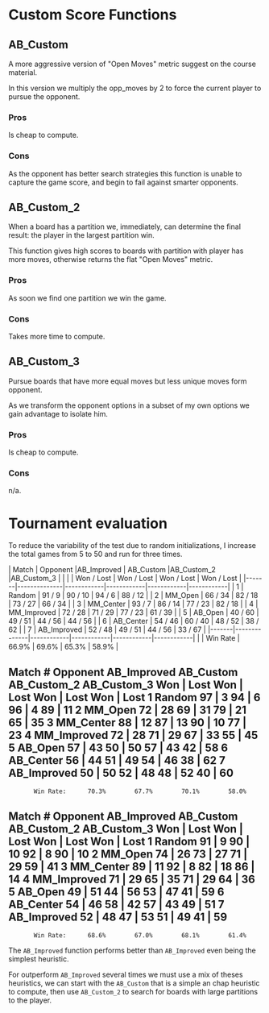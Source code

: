 # Custom Score Functions

## AB_Custom

A more aggressive version of "Open Moves" metric suggest on the course material.

In this version we multiply the opp_moves by 2 to force the current player to pursue the opponent.

### Pros

Is cheap to compute.

### Cons

As the opponent has better search strategies this function is unable to capture the game score, and begin to fail against smarter opponents.

## AB_Custom_2

When a board has a partition we, immediately, can determine the final result: the player in the largest partition win.

This function gives high scores to boards with partition with player has more moves, otherwise returns the flat "Open Moves" metric.

### Pros

As soon we find one partition we win the game.

### Cons

Takes more time to compute.

## AB_Custom_3

Pursue boards that have more equal moves but less unique moves form opponent.

As we transform the opponent options in a subset of my own options we gain advantage to isolate him.

### Pros

Is cheap to compute.

### Cons

n/a.

# Tournament evaluation

To reduce the variability of the test due to random initializations, I increase the total games from 5 to 50 and run for three times.


| Match |   Opponent   |AB_Improved | AB_Custom  |AB_Custom_2 |AB_Custom_3 |
|       |              | Won / Lost | Won / Lost | Won / Lost | Won / Lost |
|-------|--------------|------------|------------|------------|------------|
|    1  |    Random    | 91  /   9  | 90  /  10  | 94  /   6  | 88  /  12  |
|    2  |    MM_Open   | 66  /  34  | 82  /  18  | 73  /  27  | 66  /  34  |
|    3  |   MM_Center  | 93  /   7  | 86  /  14  | 77  /  23  | 82  /  18  |
|    4  |  MM_Improved | 72  /  28  | 71  /  29  | 77  /  23  | 61  /  39  |
|    5  |    AB_Open   | 40  /  60  | 49  /  51  | 44  /  56  | 44  /  56  |
|    6  |   AB_Center  | 54  /  46  | 60  /  40  | 48  /  52  | 38  /  62  |
|    7  |  AB_Improved | 52  /  48  | 49  /  51  | 44  /  56  | 33  /  67  |
|-------|--------------|------------|------------|------------|------------|
|       |    Win Rate  |    66.9%   |   69.6%    |    65.3%   |    58.9%   |


 Match #   Opponent    AB_Improved   AB_Custom   AB_Custom_2  AB_Custom_3
                        Won | Lost   Won | Lost   Won | Lost   Won | Lost
    1       Random      97  |   3    94  |   6    96  |   4    89  |  11
    2       MM_Open     72  |  28    69  |  31    79  |  21    65  |  35
    3      MM_Center    88  |  12    87  |  13    90  |  10    77  |  23
    4     MM_Improved   72  |  28    71  |  29    67  |  33    55  |  45
    5       AB_Open     57  |  43    50  |  50    57  |  43    42  |  58
    6      AB_Center    56  |  44    51  |  49    54  |  46    38  |  62
    7     AB_Improved   50  |  50    52  |  48    48  |  52    40  |  60
--------------------------------------------------------------------------
           Win Rate:      70.3%        67.7%        70.1%        58.0%


Match #   Opponent    AB_Improved   AB_Custom   AB_Custom_2  AB_Custom_3
                        Won | Lost   Won | Lost   Won | Lost   Won | Lost
    1       Random      91  |   9    90  |  10    92  |   8    90  |  10
    2       MM_Open     74  |  26    73  |  27    71  |  29    59  |  41
    3      MM_Center    89  |  11    92  |   8    82  |  18    86  |  14
    4     MM_Improved   71  |  29    65  |  35    71  |  29    64  |  36
    5       AB_Open     49  |  51    44  |  56    53  |  47    41  |  59
    6      AB_Center    54  |  46    58  |  42    57  |  43    49  |  51
    7     AB_Improved   52  |  48    47  |  53    51  |  49    41  |  59
--------------------------------------------------------------------------
           Win Rate:      68.6%        67.0%        68.1%        61.4%



The `AB_Improved` function performs better than `AB_Improved` even being the simplest heuristic.

For outperform `AB_Improved` several times we must use a mix of theses heuristics, we can start with the `AB_Custom` 
that is a simple an chap heuristic to compute, then use `AB_Custom_2` to search for boards with large partitions to
the player.
